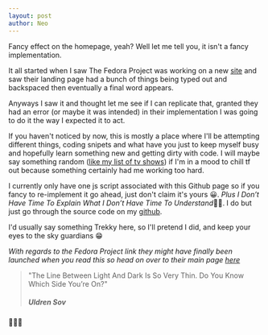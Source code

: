 ```yaml
---
layout: post
author: Neo
---
```


Fancy effect on the homepage, yeah? Well let me tell you, it isn't a fancy implementation.

<!--more-->

It all started when I saw The Fedora Project was working on a new [site](https://fedoraproject.org) and saw their landing page had a bunch of things being typed out and backspaced then eventually a final word appears.

Anyways I saw it and thought let me see if I can replicate that, granted they had an error (or maybe it was intended) in their implementation I was going to do it the way I expected it to act.

If you haven't noticed by now, this is mostly a place where I'll be attempting different things, coding snipets and what have you just to keep myself busy and hopefully learn something new and getting dirty with code. I will maybe say something random ([like my list of tv shows](https://neonyirenda.github.io/2023/04/13/case-of-the-next.html)) if I'm in a mood to chill tf out because something certainly had me working too hard.

I currently only have one js script associated with this Github page so if you fancy to re-implement it go ahead, just don't claim it's yours 😀. *Plus I Don’t Have Time To Explain What I Don’t Have Time To Understand*😮‍💨. I do but just go through the source code on my [github](https://github.com/neonyirenda/neonyirenda.github.io).

I'd usually say something Trekky here, so I'll pretend I did, and keep your eyes to the sky guardians 😁

_With regards to the Fedora Project link they might have finally been launched when you read this so head on over to their main page [here](https://getfedora.org)_

<blockquote>
  <p>"The Line Between Light And Dark Is So Very Thin. Do You Know Which Side You’re On?"</p>
  <h5>Uldren Sov</h5>
</blockquote>🙋🏿‍♂️
